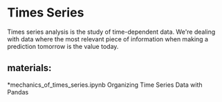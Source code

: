 Times Series
===========

Times series analysis is the study of time-dependent data.  We're dealing with data where the most relevant piece of information when making a prediction tomorrow is the value today.


materials:
---------

*mechanics_of_times_series.ipynb
Organizing Time Series Data with Pandas

